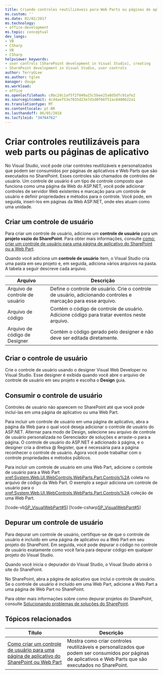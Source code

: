 ```yaml
---
title: Criando controles reutilizáveis para Web Parts ou páginas de aplicativo | Microsoft Docs
ms.custom: ''
ms.date: 02/02/2017
ms.technology:
- office-development
ms.topic: conceptual
dev_langs:
- VB
- CSharp
- VB
- CSharp
helpviewer_keywords:
- user controls [SharePoint development in Visual Studio], creating
- SharePoint development in Visual Studio, user controls
author: TerryGLee
ms.author: tglee
manager: douge
ms.workload:
- office
ms.openlocfilehash: c9bc2dc1af5f2f040a15c5bee25a8d5dfc91afe2
ms.sourcegitcommit: 4cd4aef53e7035d23e7d1d0f66f51ac8480622a1
ms.translationtype: MT
ms.contentlocale: pt-BR
ms.lasthandoff: 06/05/2018
ms.locfileid: "34764762"
---
```

# <a name="create-reusable-controls-for-web-parts-or-application-pages"></a>Criar controles reutilizáveis para web parts ou páginas de aplicativo
  No Visual Studio, você pode criar controles reutilizáveis e personalizados que podem ser consumidos por páginas de aplicativos e Web Parts que são executados no SharePoint. Esses controles são chamados de controles de usuário. Um controle de usuário é um tipo de controle composto que funciona como uma página da Web do ASP.NET, você pode adicionar controles de servidor Web existentes e marcação para um controle de usuário e definir propriedades e métodos para o controle. Você pode, em seguida, inseri-los em páginas da Web ASP.NET, onde eles atuam como uma unidade.  
  
## <a name="create-a-user-control"></a>Criar um controle de usuário
 Para criar um controle de usuário, adicione um **controle de usuário** para um **projeto vazio do SharePoint**. Para obter mais informações, consulte [como: criar um controle de usuário para uma página de aplicativo do SharePoint ou a Web Part](../sharepoint/how-to-create-a-user-control-for-a-sharepoint-application-page-or-web-part.md).  
  
 Quando você adiciona um **controle de usuário** item, o Visual Studio cria uma pasta em seu projeto e, em seguida, adiciona vários arquivos na pasta. A tabela a seguir descreve cada arquivo.  
  
|Arquivo|Descrição|  
|----------|-----------------|  
|Arquivo de controle de usuário|Define o controle de usuário. Crie o controle de usuário, adicionando controles e marcação para esse arquivo.|  
|Arquivo de código|Contém o código de controle de usuário. Adicione código para tratar eventos neste arquivo.|  
|Arquivo de código de Designer|Contém o código gerado pelo designer e não deve ser editada diretamente.|  
  
## <a name="design-the-user-control"></a>Criar o controle de usuário
 Crie o controle de usuário usando o designer Visual Web Developer no Visual Studio. Esse designer é exibida quando você abre o arquivo de controle de usuário em seu projeto e escolha o **Design** guia.  

## <a name="consume-the-user-control"></a>Consumir o controle de usuário
 Controles de usuário não aparecem no SharePoint até que você pode incluí-las em uma página de aplicativo ou uma Web Part.  
  
 Para incluir um controle de usuário em uma página de aplicativo, abra a página da Web para o qual você deseja adicionar o controle de usuário do ASP.NET. Alternar para modo de Design, selecione seu arquivo de controle de usuário personalizada no Gerenciador de soluções e arraste-o para a página. O controle de usuário do ASP.NET é adicionado à página, e o designer cria a diretiva @ Register, que é necessária para a página reconhecer o controle de usuário. Agora você pode trabalhar com o controle propriedades e métodos públicos.  
  
 Para incluir um controle de usuário em uma Web Part, adicione o controle de usuário para a Web Part <xref:System.Web.UI.WebControls.WebParts.Part.Controls%2A> coleta no arquivo de código da Web Part. O exemplo a seguir adiciona um controle de usuário para o <xref:System.Web.UI.WebControls.WebParts.Part.Controls%2A> coleção de uma Web Part.  
  
 [!code-vb[SP_VisualWebPart#5](../sharepoint/codesnippet/VisualBasic/sp_visualwebpart.vb/visualwebpart1/visualwebpart1.vb#5)]
 [!code-csharp[SP_VisualWebPart#5](../sharepoint/codesnippet/CSharp/sp_visualwebpart.cs/visualwebpart1/visualwebpart1.cs#5)]  
  
## <a name="debug-a-user-control"></a>Depurar um controle de usuário
 Para depurar um controle de usuário, certifique-se de que o controle de usuário é incluído em uma página de aplicativo ou a Web Part em seu projeto do SharePoint. Em seguida, você pode depurar o código no controle de usuário exatamente como você faria para depurar código em qualquer projeto do Visual Studio.  
  
 Quando você inicia o depurador do Visual Studio, o Visual Studio abrirá o site do SharePoint.  
  
 No SharePoint, abra a página de aplicativo que inclui o controle de usuário. Se o controle de usuário é incluído em uma Web Part, adicione a Web Part a uma página de Web Part no SharePoint.  
  
 Para obter mais informações sobre como depurar projetos do SharePoint, consulte [Solucionando problemas de soluções do SharePoint](../sharepoint/troubleshooting-sharepoint-solutions.md).  
  
## <a name="related-topics"></a>Tópicos relacionados
  
|Título|Descrição|  
|-----------|-----------------|  
|[Como criar um controle de usuário para uma página de aplicativo do SharePoint ou Web Part](../sharepoint/how-to-create-a-user-control-for-a-sharepoint-application-page-or-web-part.md)|Mostra como criar controles reutilizáveis e personalizados que podem ser consumidos por páginas de aplicativos e Web Parts que são executados no SharePoint.|  
  